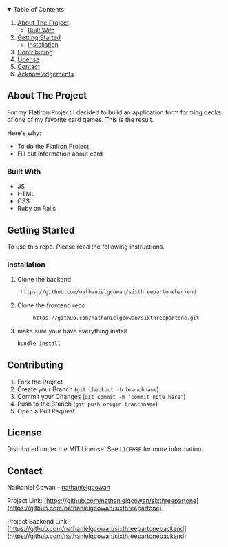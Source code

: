 

<!-- TABLE OF CONTENTS -->
<details open="open">
  <summary>Table of Contents</summary>
  <ol>
    <li>
      <a href="#about-the-project">About The Project</a>
      <ul>
        <li><a href="#built-with">Built With</a></li>
      </ul>
    </li>
    <li>
      <a href="#getting-started">Getting Started</a>
      <ul>
        <li><a href="#installation">Installation</a></li>
      </ul>
    </li>
    <li><a href="#contributing">Contributing</a></li>
    <li><a href="#license">License</a></li>
    <li><a href="#contact">Contact</a></li>
    <li><a href="#acknowledgements">Acknowledgements</a></li>
  </ol>
</details>



<!-- ABOUT THE PROJECT -->
## About The Project

For my Flatiron Project I decided to build an application form forming decks of one of my favorite card games. This is the result.

Here's why:
* To do the Flatiron Project
* Fill out information about card

### Built With
* JS
* HTML
* CSS
* Ruby on Rails



<!-- GETTING STARTED -->
## Getting Started

To use this repo. Please read the following instructions.

### Installation

1. Clone the backend
   ```sh
    https://github.com/nathanielgcowan/sixthreepartonebackend
    ```
2. Clone the frontend repo
   ```sh
        https://github.com/nathanielgcowan/sixthreepartone.git   
   ```
3. make sure your have everything install
   ```sh
   bundle install
   ```

<!-- CONTRIBUTING -->
## Contributing

1. Fork the Project
2. Create your Branch (`git checkout -b branchname`)
3. Commit your Changes (`git commit -m 'commit note here'`)
4. Push to the Branch (`git push origin branchname`)
5. Open a Pull Request



<!-- LICENSE -->
## License

Distributed under the MIT License. See `LICENSE` for more information.



<!-- CONTACT -->
## Contact

Nathaniel Cowan - [nathanielgcowan](https://github.com/nathanielgcowan)

Project Link: [https://github.com/nathanielgcowan/sixthreepartone](https://github.com/nathanielgcowan/sixthreepartone)

Project Backend Link: [https://github.com/nathanielgcowan/sixthreepartonebackend](https://github.com/nathanielgcowan/sixthreepartonebackend)